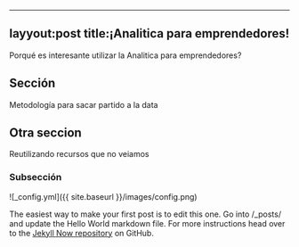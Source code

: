 ---
layyout:post
title:¡Analitica para emprendedores!
--------
Porqué es interesante utilizar la Analitica para emprendedores?

## Sección

Metodología para sacar partido a la data

## Otra seccion

Reutilizando  recursos que no veiamos

### Subsección

![_config.yml]({{ site.baseurl }}/images/config.png)

The easiest way to make your first post is to edit this one. Go into /_posts/ and update the Hello World markdown file. For more instructions head over to the [Jekyll Now repository](https://github.com/barryclark/jekyll-now) on GitHub.
